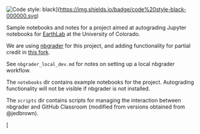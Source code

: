 ![Code style: black](https://img.shields.io/badge/code%20style-black-000000.svg)](https://img.shields.io/badge/code%20style-black-000000.svg)


Sample notebooks and notes for a project aimed at autograding Jupyter notebooks
for [EarthLab](https://www.earthdatascience.org/) at the University of Colorado.

We are using [nbgrader](https://github.com/jupyter/nbgrader) for this project,
and adding functionality for partial credit in
[this fork](https://github.com/kcranston/nbgrader).

See `nbgrader_local_dev.md` for notes on setting up a local nbgrader workflow.

The `notebooks` dir contains example notebooks for the project. Autograding
functionality will not be visible if nbgrader is not installed.

The `scripts` dir contains scripts for managing the interaction between
nbgrader and GitHub Classroom (modified from versions obtained from @jedbrown).



[
